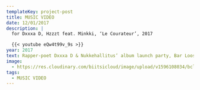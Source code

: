 ```yaml
---
templateKey: project-post
title: MUSIC VIDEO
date: 12/01/2017
description: |
  for Dxxxa D, Hzzzt feat. Minkki, ‘Le Courateur’, 2017

  {{< youtube eQw4t99v_9s >}}
year: 2017
text: Rapper-poet Dxxxa D & Nukkehallitus’ album launch party, Bar Loose, Helsinki
image:
  - https://res.cloudinary.com/biitsicloud/image/upload/v1596108034/bcloud/15.jpg
tags:
  - MUSIC VIDEO
---
```

